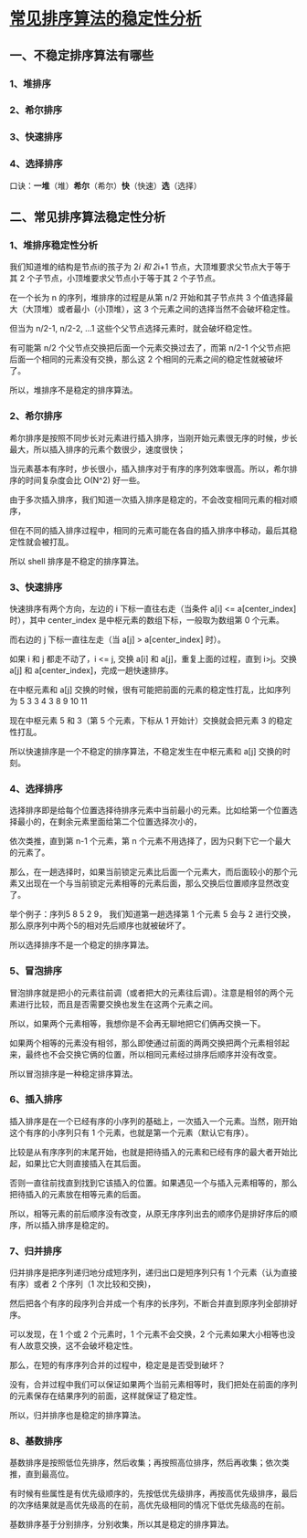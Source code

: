 # [常见排序算法的稳定性分析](https://www.cnblogs.com/Leophen/p/11397731.html)

## 一、不稳定排序算法有哪些

### 1、堆排序

### 2、希尔排序

### 3、快速排序

### 4、选择排序

 

口诀：**一堆**（堆）**希尔**（希尔）**快**（快速）**选**（选择）

 

 

## 二、常见排序算法稳定性分析

### 1、堆排序稳定性分析

我们知道堆的结构是节点i的孩子为 2*i 和 2*i+1 节点，大顶堆要求父节点大于等于其 2 个子节点，小顶堆要求父节点小于等于其 2 个子节点。

在一个长为 n 的序列，堆排序的过程是从第 n/2 开始和其子节点共 3 个值选择最大（大顶堆）或者最小（小顶堆），这 3 个元素之间的选择当然不会破坏稳定性。

但当为 n/2-1, n/2-2, ...1 这些个父节点选择元素时，就会破坏稳定性。

有可能第 n/2 个父节点交换把后面一个元素交换过去了，而第 n/2-1 个父节点把后面一个相同的元素没有交换，那么这 2 个相同的元素之间的稳定性就被破坏了。

所以，堆排序不是稳定的排序算法。

 

### 2、希尔排序

希尔排序是按照不同步长对元素进行插入排序，当刚开始元素很无序的时候，步长最大，所以插入排序的元素个数很少，速度很快；

当元素基本有序时，步长很小，插入排序对于有序的序列效率很高。所以，希尔排序的时间复杂度会比 O(N^2) 好一些。

由于多次插入排序，我们知道一次插入排序是稳定的，不会改变相同元素的相对顺序，

但在不同的插入排序过程中，相同的元素可能在各自的插入排序中移动，最后其稳定性就会被打乱。

所以 shell 排序是不稳定的排序算法。 

 

### 3、快速排序

快速排序有两个方向，左边的 i 下标一直往右走（当条件 a[i] <= a[center_index] 时），其中 center_index 是中枢元素的数组下标，一般取为数组第 0 个元素。

而右边的 j 下标一直往左走（当 a[j] > a[center_index] 时）。

如果 i 和 j 都走不动了，i <= j, 交换 a[i] 和 a[j]，重复上面的过程，直到 i>j。交换 a[j] 和 a[center_index]，完成一趟快速排序。

在中枢元素和 a[j] 交换的时候，很有可能把前面的元素的稳定性打乱，比如序列为 5 3 3 4 3 8 9 10 11 

现在中枢元素 5 和 3（第 5 个元素，下标从 1 开始计）交换就会把元素 3 的稳定性打乱。

所以快速排序是一个不稳定的排序算法，不稳定发生在中枢元素和 a[j] 交换的时刻。 

 

### 4、选择排序

选择排序即是给每个位置选择待排序元素中当前最小的元素。比如给第一个位置选择最小的，在剩余元素里面给第二个位置选择次小的，

依次类推，直到第 n-1 个元素，第 n 个元素不用选择了，因为只剩下它一个最大的元素了。

那么，在一趟选择时，如果当前锁定元素比后面一个元素大，而后面较小的那个元素又出现在一个与当前锁定元素相等的元素后面，那么交换后位置顺序显然改变了。

举个例子：序列5 8 5 2 9， 我们知道第一趟选择第 1 个元素 5 会与 2 进行交换，那么原序列中两个5的相对先后顺序也就被破坏了。

所以选择排序不是一个稳定的排序算法。 

 

### 5、冒泡排序 

冒泡排序就是把小的元素往前调（或者把大的元素往后调）。注意是相邻的两个元素进行比较，而且是否需要交换也发生在这两个元素之间。

所以，如果两个元素相等，我想你是不会再无聊地把它们俩再交换一下。

如果两个相等的元素没有相邻，那么即使通过前面的两两交换把两个元素相邻起来，最终也不会交换它俩的位置，所以相同元素经过排序后顺序并没有改变。

所以冒泡排序是一种稳定排序算法。 

 

### 6、插入排序

插入排序是在一个已经有序的小序列的基础上，一次插入一个元素。当然，刚开始这个有序的小序列只有 1 个元素，也就是第一个元素（默认它有序）。

比较是从有序序列的末尾开始，也就是把待插入的元素和已经有序的最大者开始比起，如果比它大则直接插入在其后面。

否则一直往前找直到找到它该插入的位置。如果遇见一个与插入元素相等的，那么把待插入的元素放在相等元素的后面。

所以，相等元素的前后顺序没有改变，从原无序序列出去的顺序仍是排好序后的顺序，所以插入排序是稳定的。 

 

### 7、归并排序

归并排序是把序列递归地分成短序列，递归出口是短序列只有 1 个元素（认为直接有序）或者 2 个序列（1 次比较和交换)，

然后把各个有序的段序列合并成一个有序的长序列，不断合并直到原序列全部排好序。

可以发现，在 1 个或 2 个元素时，1 个元素不会交换，2 个元素如果大小相等也没有人故意交换，这不会破坏稳定性。

那么，在短的有序序列合并的过程中，稳定是是否受到破坏？

没有，合并过程中我们可以保证如果两个当前元素相等时，我们把处在前面的序列的元素保存在结果序列的前面，这样就保证了稳定性。

所以，归并排序也是稳定的排序算法。 

 

### 8、基数排序

基数排序是按照低位先排序，然后收集；再按照高位排序，然后再收集；依次类推，直到最高位。

有时候有些属性是有优先级顺序的，先按低优先级排序，再按高优先级排序，最后的次序结果就是高优先级高的在前，高优先级相同的情况下低优先级高的在前。

基数排序基于分别排序，分别收集，所以其是稳定的排序算法。